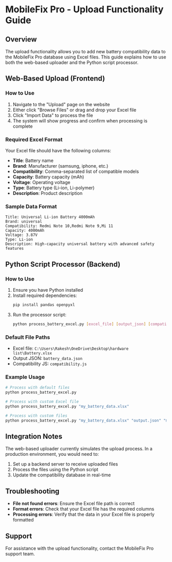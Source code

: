 # MobileFix Pro - Upload Functionality Guide

## Overview
The upload functionality allows you to add new battery compatibility data to the MobileFix Pro database using Excel files. This guide explains how to use both the web-based uploader and the Python script processor.

## Web-Based Upload (Frontend)

### How to Use
1. Navigate to the "Upload" page on the website
2. Either click "Browse Files" or drag and drop your Excel file
3. Click "Import Data" to process the file
4. The system will show progress and confirm when processing is complete

### Required Excel Format
Your Excel file should have the following columns:
- **Title**: Battery name
- **Brand**: Manufacturer (samsung, iphone, etc.)
- **Compatibility**: Comma-separated list of compatible models
- **Capacity**: Battery capacity (mAh)
- **Voltage**: Operating voltage
- **Type**: Battery type (Li-ion, Li-polymer)
- **Description**: Product description

### Sample Data Format
```
Title: Universal Li-ion Battery 4000mAh
Brand: universal
Compatibility: Redmi Note 10,Redmi Note 9,Mi 11
Capacity: 4000mAh
Voltage: 3.87V
Type: Li-ion
Description: High-capacity universal battery with advanced safety features
```

## Python Script Processor (Backend)

### How to Use
1. Ensure you have Python installed
2. Install required dependencies:
   ```bash
   pip install pandas openpyxl
   ```
3. Run the processor script:
   ```bash
   python process_battery_excel.py [excel_file] [output_json] [compatibility_js]
   ```

### Default File Paths
- Excel file: `C:\Users\Rakesh\OneDrive\Desktop\hardware list\Battery.xlsx`
- Output JSON: `battery_data.json`
- Compatibility JS: `compatibility.js`

### Example Usage
```bash
# Process with default files
python process_battery_excel.py

# Process with custom Excel file
python process_battery_excel.py "my_battery_data.xlsx"

# Process with custom files
python process_battery_excel.py "my_battery_data.xlsx" "output.json" "my_compatibility.js"
```

## Integration Notes
The web-based uploader currently simulates the upload process. In a production environment, you would need to:
1. Set up a backend server to receive uploaded files
2. Process the files using the Python script
3. Update the compatibility database in real-time

## Troubleshooting
- **File not found errors**: Ensure the Excel file path is correct
- **Format errors**: Check that your Excel file has the required columns
- **Processing errors**: Verify that the data in your Excel file is properly formatted

## Support
For assistance with the upload functionality, contact the MobileFix Pro support team.